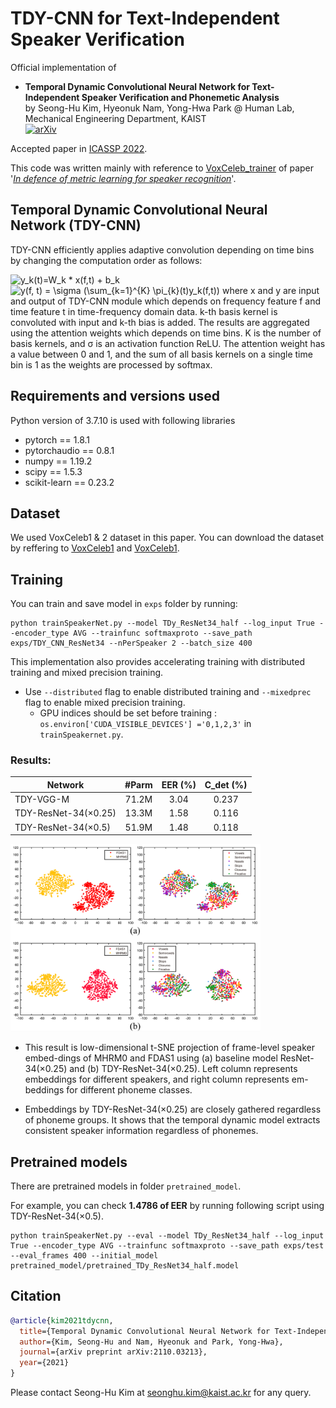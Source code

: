 # TDY-CNN for Text-Independent Speaker Verification

Official implementation of <br>
 - **Temporal Dynamic Convolutional Neural Network for Text-Independent Speaker Verification and Phonemetic Analysis** <br>
by Seong-Hu Kim, Hyeonuk Nam, Yong-Hwa Park @ Human Lab, Mechanical Engineering Department, KAIST<br>
[![arXiv](https://img.shields.io/badge/arXiv-2110.03213-brightgreen)](https://arxiv.org/abs/2110.03213) <br>

Accepted paper in [ICASSP 2022](https://2022.ieeeicassp.org/).

This code was written mainly with reference to [VoxCeleb_trainer](https://github.com/clovaai/voxceleb_trainer) of paper '[_In defence of metric learning for speaker recognition_](https://arxiv.org/abs/2003.11982)'.

## Temporal Dynamic Convolutional Neural Network (TDY-CNN)
TDY-CNN efficiently applies adaptive convolution depending on time bins by changing the computation order as follows: 

<img src="https://latex.codecogs.com/svg.image?y_k(t)=W_k&space;*&space;x(f,t)&space;&plus;&space;b_k" title="y_k(t)=W_k * x(f,t) + b_k" />
<img src="https://latex.codecogs.com/svg.image?y(f,&space;t)&space;=&space;\sigma&space;(\sum_{k=1}^{K}&space;\pi_{k}(t)y_k(f,t))" title="y(f, t) = \sigma (\sum_{k=1}^{K} \pi_{k}(t)y_k(f,t))" />
where x and y are input and output of TDY-CNN module which depends on frequency feature f and time feature t in time-frequency domain data. 
k-th basis kernel is convoluted with input and k-th bias is added. The results are aggregated using the attention weights which depends on time bins. 
K is the number of basis kernels, and σ is an activation function ReLU. 
The attention weight has a value between 0 and 1, and the sum of all basis kernels on a single time bin is 1 as the weights are processed by softmax. 

## Requirements and versions used
Python version of 3.7.10 is used with following libraries
- pytorch == 1.8.1
- pytorchaudio == 0.8.1
- numpy == 1.19.2
- scipy == 1.5.3
- scikit-learn == 0.23.2

## Dataset
We used VoxCeleb1 & 2 dataset in this paper. You can download the dataset by reffering to [VoxCeleb1](https://www.robots.ox.ac.uk/~vgg/data/voxceleb/vox1.html) and [VoxCeleb1](https://www.robots.ox.ac.uk/~vgg/data/voxceleb/vox2.html).

## Training
You can train and save model in `exps` folder by running:
```shell
python trainSpeakerNet.py --model TDy_ResNet34_half --log_input True --encoder_type AVG --trainfunc softmaxproto --save_path exps/TDY_CNN_ResNet34 --nPerSpeaker 2 --batch_size 400
```

This implementation also provides accelerating training with distributed training and mixed precision training.
- Use `--distributed` flag to enable distributed training and `--mixedprec` flag to enable mixed precision training.
  - GPU indices should be set before training : `os.environ['CUDA_VISIBLE_DEVICES'] ='0,1,2,3'` in `trainSpeakernet.py`.

### Results:

Network              | #Parm |  EER (%) | C_det (%) |
---------------------|:-----:|:--------:|:---------:|
TDY-VGG-M            | 71.2M |   3.04   |   0.237   |
TDY-ResNet-34(×0.25) | 13.3M | 1.58 |   0.116   |
TDY-ResNet-34(×0.5)  | 51.9M | 1.48 |   0.118   |

<img src="./pretrained_model/embedding_results.png" width="400">

- This result is low-dimensional t-SNE projection of frame-level speaker embed-dings of MHRM0 and FDAS1 using (a) baseline model ResNet-34(×0.25) and (b) TDY-ResNet-34(×0.25). Left column represents embeddings for different speakers, and right column represents em-beddings for different phoneme classes.

- Embeddings by TDY-ResNet-34(×0.25) are closely gathered regardless of phoneme groups. It shows that the temporal dynamic model extracts consistent speaker information regardless of phonemes.



## Pretrained models
There are pretrained models in folder `pretrained_model`.

For example, you can check **1.4786 of EER** by running following script using TDY-ResNet-34(×0.5).
```shell
python trainSpeakerNet.py --eval --model TDy_ResNet34_half --log_input True --encoder_type AVG --trainfunc softmaxproto --save_path exps/test --eval_frames 400 --initial_model pretrained_model/pretrained_TDy_ResNet34_half.model
```

## Citation
```bib
@article{kim2021tdycnn,
  title={Temporal Dynamic Convolutional Neural Network for Text-Independent Speaker Verification and Phonemetic Analysis},
  author={Kim, Seong-Hu and Nam, Hyeonuk and Park, Yong-Hwa},
  journal={arXiv preprint arXiv:2110.03213},
  year={2021}
}
```

Please contact Seong-Hu Kim at seonghu.kim@kaist.ac.kr for any query.

